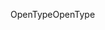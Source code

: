 <span data-ttu-id="d4b8c-101">OpenType</span><span class="sxs-lookup"><span data-stu-id="d4b8c-101">OpenType</span></span>